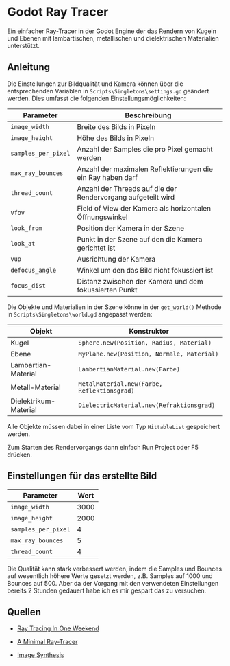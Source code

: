 # Godot Ray Tracer

Ein einfacher Ray-Tracer in der Godot Engine der das Rendern von Kugeln und Ebenen mit lambartischen, metallischen und dielektrischen Materialien unterstützt.

## Anleitung

Die Einstellungen zur Bildqualität und Kamera können über die entsprechenden Variablen in `Scripts\Singletons\settings.gd` geändert werden. Dies umfasst die folgenden Einstellungsmöglichkeiten:

| Parameter           | Beschreibung                                                 |
| ------------------- | ------------------------------------------------------------ |
| `image_width`       | Breite des Bilds in Pixeln                                   |
| `image_height`      | Höhe des Bilds in Pixeln                                     |
| `samples_per_pixel` | Anzahl der Samples die pro Pixel gemacht werden              |
| `max_ray_bounces`   | Anzahl der maximalen Reflektierungen die ein Ray haben darf  |
| `thread_count`      | Anzahl der Threads auf die der Rendervorgang aufgeteilt wird |
| `vfov`              | Field of View der Kamera als horizontalen Öffnungswinkel     |
| `look_from`         | Position der Kamera in der Szene                             |
| `look_at`           | Punkt in der Szene auf den die Kamera gerichtet ist          |
| `vup`               | Ausrichtung der Kamera                                       |
| `defocus_angle`     | Winkel um den das Bild nicht fokussiert ist                  |
| `focus_dist`        | Distanz zwischen der Kamera und dem fokussierten Punkt       |

Die Objekte und Materialien in der Szene könne in der `get_world()` Methode in `Scripts\Singletons\world.gd` angepasst werden:

| Objekt                | Konstruktor                                 |
| --------------------- | ------------------------------------------- |
| Kugel                 | `Sphere.new(Position, Radius, Material)`    |
| Ebene                 | `MyPlane.new(Position, Normale, Material)`  |
| Lambartian-Material   | `LambertianMaterial.new(Farbe)`             |
| Metall-Material       | `MetalMaterial.new(Farbe, Reflektionsgrad)` |
| Dielektrikum-Material | `DielectricMaterial.new(Refraktionsgrad)`   |

Alle Objekte müssen dabei in einer Liste vom Typ `HittableList` gespeichert werden.

Zum Starten des Rendervorgangs dann einfach Run Project oder F5 drücken.

## Einstellungen für das erstellte Bild

| Parameter           | Wert |
| ------------------- | ---- |
| `image_width`       | 3000 |
| `image_height`      | 2000 |
| `samples_per_pixel` | 4    |
| `max_ray_bounces`   | 5    |
| `thread_count`      | 4    |

Die Qualität kann stark verbessert werden, indem die Samples und Bounces auf wesentlich höhere Werte gesetzt werden, z.B. Samples auf 1000 und Bounces auf 500. Aber da der Vorgang mit den verwendeten Einstellungen bereits 2 Stunden gedauert habe ich es mir gespart das zu versuchen.

## Quellen

- [Ray Tracing In One Weekend](https://raytracing.github.io/books/RayTracingInOneWeekend.html)

- [A Minimal Ray-Tracer](https://www.scratchapixel.com/lessons/3d-basic-rendering/minimal-ray-tracer-rendering-simple-shapes/parametric-and-implicit-surfaces.html)

- [Image Synthesis](https://www.uni-marburg.de/en/fb12/research-groups/grafikmultimedia/lectures/graphics2)


